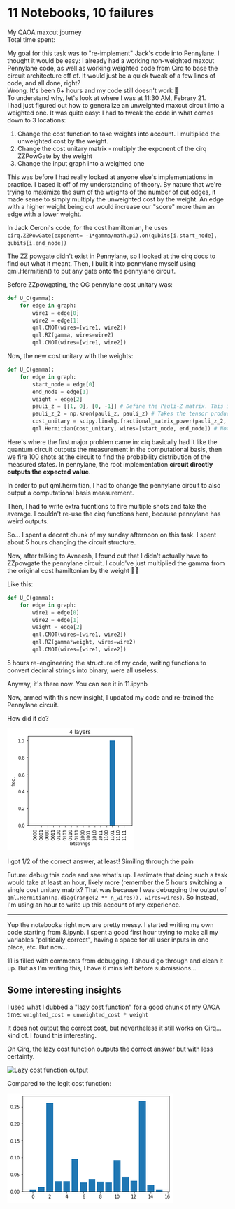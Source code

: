 # 11 Notebooks, 10 failures  
My QAOA maxcut journey  
Total time spent:  

My goal for this task was to "re-implement" Jack's code into Pennylane. I thought it would be easy: I already had a working non-weighted maxcut Pennylane code, as well as working weighted code from Cirq to base the circuit architecture off of. It would just be a quick tweak of a few lines of code, and all done, right?  
Wrong. It's been 6+ hours and my code still doesn't work :facepalm:  
To understand why, let's look at where I was at 11:30 AM, Febrary 21.  
I had just figured out how to generalize an unweighted maxcut circuit into a weighted one. It was quite easy: I had to tweak the code in what comes down to 3 locations:  
1. Change the cost function to take weights into account. I multiplied the unweighted cost by the weight.
2. Change the cost unitary matrix - multiply the exponent of the cirq ZZPowGate by the weight
3. Change the input graph into a weighted one


This was before I had really looked at anyone else's implementations in practice. I based it off of my understanding of theory. By nature that we're trying to maximize the sum of the weights of the number of cut edges, it made sense to simply multiply the unweighted cost by the weight. An edge with a higher weight being cut would increase our "score" more than an edge with a lower weight. 

In Jack Ceroni's code, for the cost hamiltonian, he uses `cirq.ZZPowGate(exponent= -1*gamma/math.pi).on(qubits[i.start_node], qubits[i.end_node])`

The ZZ powgate didn't exist in Pennylane, so I looked at the cirq docs to find out what it meant. Then, I built it into pennylane myself using qml.Hermitian() to put any gate onto the pennylane circuit.

Before ZZpowgating, the OG pennylane cost unitary was:

```python
def U_C(gamma):
    for edge in graph:
        wire1 = edge[0]
        wire2 = edge[1]
        qml.CNOT(wires=[wire1, wire2])
        qml.RZ(gamma, wires=wire2)
        qml.CNOT(wires=[wire1, wire2])
```

Now, the new cost unitary with the weights:

```python
def U_C(gamma):
    for edge in graph:
        start_node = edge[0]
        end_node = edge[1]
        weight = edge[2]
        pauli_z = [[1, 0], [0, -1]] # Define the Pauli-Z matrix. This is because we want to find the expected value of each edge pseudo-measured in the Z basis.
        pauli_z_2 = np.kron(pauli_z, pauli_z) # Takes the tensor product (or kronecker product) of 2 pauli Z matrices. This is because each edge has 2 vertices, each vertex is a qubit, so we need to take the expected value of 2 qubits in z basis, hence the tensor product of 2 z matrices.
        cost_unitary = scipy.linalg.fractional_matrix_power(pauli_z_2, -1*gamma/np.pi) # The unitary gate that will be applied to our circuit
        qml.Hermitian(cost_unitary, wires=[start_node, end_node]) # Note: wires = qubits. Here we are applying the unitary matrix we defined onto the 2 vertices of our edge.
```

Here's where the first major problem came in: ciq basically had it like the quantum circuit outputs the measurement in the computational basis, then we fire 100 shots at the circuit to find the probability distribution of the measured states. In pennylane, the root implementation **circuit directly outputs the expected value**.

In order to put qml.hermitian, I had to change the pennylane circuit to also output a computational basis measurement.

Then, I had to write extra fucntions to fire multiple shots and take the average. I couldn't re-use the cirq functions here, because pennylane has weird outputs.

So... I spent a decent chunk of my sunday afternoon on this task. I spent about 5 hours changing the circuit structure.

Now, after talking to Avneesh, I found out that I didn't actually have to ZZpowgate the pennylane circuit. I could've just multiplied the gamma from the original cost hamiltonian by the weight 🤦‍♂️ 

Like this:

```python
def U_C(gamma):
    for edge in graph:
        wire1 = edge[0]
        wire2 = edge[1]
        weight = edge[2]
        qml.CNOT(wires=[wire1, wire2])
        qml.RZ(gamma*weight, wires=wire2)
        qml.CNOT(wires=[wire1, wire2])
```

5 hours re-engineering the structure of my code, writing functions to convert decimal strings into binary, were all useless. 

Anyway, it's there now. You can see it in 11.ipynb

Now, armed with this new insight, I updated my code and re-trained the Pennylane circuit. 

How did it do?

![Pennylane output histogram](img/pennylane-output.png "I got 1/2 of the correct answer, at least! Similing through the pain")

I got 1/2 of the correct answer, at least! Similing through the pain


Future: debug this code and see what's up. I estimate that doing such a task would take at least an hour, likely more (remember the 5 hours switching a single cost unitary matrix? That was because I was debugging the output of `qml.Hermitian(np.diag(range(2 ** n_wires)), wires=wires)`. So instead, I'm using an hour to write up this account of my experience. 

---

Yup the notebooks right now are pretty messy. I started writing my own code starting from 8.ipynb. I spent a good first hour trying to make all my variables "politically correct", having a space for all user inputs in one place, etc. But now...

11 is filled with comments from debugging. I should go through and clean it up. But as I'm writing this, I have 6 mins left before submissions...


## Some interesting insights

I used what I dubbed a "lazy cost function" for a good chunk of my QAOA time: `weighted_cost = unweighted_cost * weight`

It does not output the correct cost, but nevertheless it still works on Cirq... kind of. I found this interesting. 

On Cirq, the lazy cost function outputs the correct answer but with less certainty. 

![Lazy cost function output](img/lazy-cost-output-cirq.png)

Compared to the legit cost function: 

![Legit cost function output](img/cirq-output.png)

